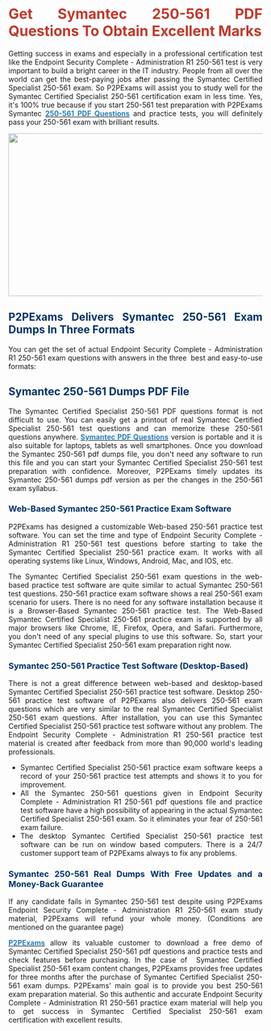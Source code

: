 <h1 style="text-align: justify;"><span style="color:#c0392b;"><strong>Get Symantec 250-561 PDF Questions To Obtain Excellent Marks</strong></span></h1>

<p style="text-align: justify;">Getting success in exams and especially in a professional certification test like the Endpoint Security Complete - Administration R1 250-561 test&nbsp;is very important to build a bright career in the IT industry. People from all over the world can get the best-paying jobs after passing the Symantec Certified Specialist 250-561 exam. So P2PExams will assist&nbsp;you to study well for the Symantec Certified Specialist 250-561 certification exam in less time.&nbsp;Yes, it&#39;s 100% true because if you start 250-561 test preparation with P2PExams Symantec <strong><a href="https://www.p2pexams.com/symantec/pdf/250-561"><span style="color:#2980b9;">250-561 PDF Questions</span></a></strong> and practice tests, you will definitely pass your 250-561 exam with brilliant results.</p>

<p style="text-align: center;"><img alt="" src="https://i.ibb.co/9hCQWFr/examfear.jpg" style="width: 700px; height: 323px;" /></p>

<h2 style="text-align: justify;"><strong><span style="color:#003366;">P2PExams Delivers&nbsp;Symantec 250-561 Exam Dumps In Three Formats</span></strong></h2>

<p style="text-align: justify;">You can get the set of actual Endpoint Security Complete - Administration R1 250-561 exam&nbsp;questions&nbsp;with answers in the three&nbsp; best and easy-to-use formats:</p>

<h2 style="text-align: justify;"><strong><span style="color:#003366;">Symantec 250-561 Dumps PDF File</span></strong></h2>

<p style="text-align: justify;">The Symantec Certified Specialist 250-561 PDF questions&nbsp;format is not difficult to use. You can easily get a printout of real Symantec Certified Specialist 250-561 test questions and can memorize these 250-561 questions anywhere. <strong><a href="https://www.p2pexams.com/symantec"><span style="color:#2980b9;">Symantec PDF Questions</span></a></strong> version is portable and it is also suitable for laptops, tablets as well smartphones. Once you download the Symantec 250-561 pdf dumps file, you don&#39;t need any software to run this file and you can start&nbsp;your Symantec Certified Specialist 250-561 test preparation&nbsp;with confidence.&nbsp;Moreover, P2PExams timely updates its Symantec 250-561 dumps pdf version&nbsp;as per the changes in the 250-561 exam syllabus.</p>

<h3 style="text-align: justify;"><strong><span style="color:#003366;">Web-Based Symantec 250-561 Practice Exam Software</span></strong></h3>

<p style="text-align: justify;">P2PExams has designed a customizable Web-based 250-561 practice test software. You can set the time and type of Endpoint Security Complete - Administration R1 250-561 test questions before starting to take the Symantec Certified Specialist 250-561 practice exam. It works with all operating systems like Linux, Windows, Android, Mac, and&nbsp;IOS, etc.</p>

<p style="text-align: justify;">The Symantec Certified Specialist 250-561 exam questions in the web-based practice test software are quite similar to actual Symantec 250-561 test questions. 250-561 practice exam software&nbsp;shows a real 250-561 exam scenario for users. There is no need for any software&nbsp;installation because it is a Browser-Based Symantec 250-561 practice test.&nbsp;The Web-Based Symantec Certified Specialist 250-561 practice exam is supported by all major browsers like Chrome, IE, Firefox, Opera, and Safari. Furthermore, you don&#39;t need of any special plugins to use this software. So, start your Symantec Certified Specialist 250-561 exam preparation right now.</p>

<h3 style="text-align: justify;"><strong><span style="color:#003366;">Symantec 250-561 Practice Test Software (Desktop-Based)</span></strong></h3>

<p style="text-align: justify;">There is not a great difference between web-based and desktop-based Symantec Certified Specialist 250-561 practice test software. Desktop 250-561 practice test software of P2PExams also delivers 250-561 exam questions which are very similar to the real Symantec Certified Specialist 250-561&nbsp;exam questions. After installation, you can use this Symantec Certified Specialist 250-561 practice test software without any problem. The Endpoint Security Complete - Administration R1 250-561 practice test material is created after feedback from more than 90,000 world&#39;s leading professionals.</p>

<ul>
	<li style="text-align: justify;">Symantec Certified Specialist 250-561 practice exam software keeps a record of&nbsp;your 250-561 practice test attempts and shows it to you for improvement.</li>
	<li style="text-align: justify;">All the Symantec 250-561 questions given in Endpoint Security Complete - Administration R1 250-561 pdf questions file and practice test software have a high possibility of appearing in the actual Symantec Certified Specialist 250-561 exam. So it eliminates your fear of 250-561 exam failure.</li>
	<li style="text-align: justify;">The desktop Symantec Certified Specialist 250-561 practice test software can be run on window&nbsp;based computers. There is a 24/7 customer support team of P2PExams always to fix any problems.</li>
</ul>

<h3 style="text-align: justify;"><strong><span style="color:#003366;">Symantec 250-561 Real Dumps With Free Updates and a Money-Back Guarantee</span></strong></h3>

<p style="text-align: justify;">If any&nbsp;candidate fails in Symantec 250-561 test despite using P2PExams Endpoint Security Complete - Administration R1 250-561 exam study material,&nbsp;P2PExams will refund your whole money. (Conditions are mentioned on the guarantee page)</p>

<p style="text-align: justify;"><strong><a href="https://www.p2pexams.com/"><span style="color:#2980b9;">P2PExams</span></a></strong> allow its valuable customer&nbsp;to download a free demo of Symantec Certified Specialist 250-561 pdf questions and practice tests&nbsp;and check&nbsp;features before purchasing. In the case of&nbsp; Symantec Certified Specialist 250-561&nbsp;exam content changes,&nbsp;P2PExams provides free updates for three months&nbsp;after the purchase of Symantec Certified Specialist 250-561 exam dumps. P2PExams&#39; main goal is to provide you best 250-561 exam preparation material.&nbsp;So this authentic and accurate Endpoint Security Complete - Administration R1 250-561 practice exam material will help you to get success in Symantec Certified Specialist 250-561 exam certification&nbsp;with excellent results.</p>
